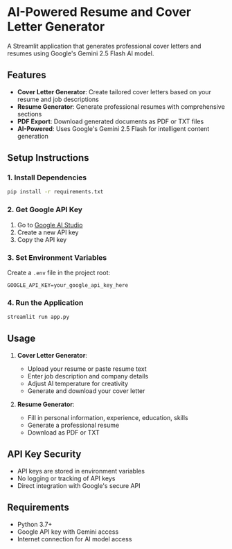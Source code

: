 # AI-Powered Resume and Cover Letter Generator

A Streamlit application that generates professional cover letters and resumes using Google's Gemini 2.5 Flash AI model.

## Features

- **Cover Letter Generator**: Create tailored cover letters based on your resume and job descriptions
- **Resume Generator**: Generate professional resumes with comprehensive sections
- **PDF Export**: Download generated documents as PDF or TXT files
- **AI-Powered**: Uses Google's Gemini 2.5 Flash for intelligent content generation

## Setup Instructions

### 1. Install Dependencies
```bash
pip install -r requirements.txt
```

### 2. Get Google API Key
1. Go to [Google AI Studio](https://aistudio.google.com/)
2. Create a new API key
3. Copy the API key

### 3. Set Environment Variables
Create a `.env` file in the project root:
```
GOOGLE_API_KEY=your_google_api_key_here
```

### 4. Run the Application
```bash
streamlit run app.py
```

## Usage

1. **Cover Letter Generator**:
   - Upload your resume or paste resume text
   - Enter job description and company details
   - Adjust AI temperature for creativity
   - Generate and download your cover letter

2. **Resume Generator**:
   - Fill in personal information, experience, education, skills
   - Generate a professional resume
   - Download as PDF or TXT

## API Key Security

- API keys are stored in environment variables
- No logging or tracking of API keys
- Direct integration with Google's secure API

## Requirements

- Python 3.7+
- Google API key with Gemini access
- Internet connection for AI model access 
